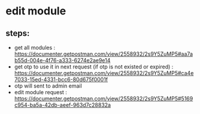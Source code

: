 # edit module
## steps: 
* get all modules : https://documenter.getpostman.com/view/2558932/2s9Y5ZuMP5#aa7ab55d-004e-4f76-a333-6274e2ae9e14
* get otp to use it in next request (if otp is not existed or expired) : https://documenter.getpostman.com/view/2558932/2s9Y5ZuMP5#ca4e7033-15ed-4331-bcc6-80d675f0001f
* otp will sent to admin email 
* edit module request : https://documenter.getpostman.com/view/2558932/2s9Y5ZuMP5#5169c954-ba5a-42db-aeef-963d7c28832a
